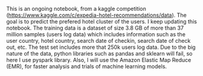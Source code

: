 This is an ongoing notebook, from  a kaggle competition (https://www.kaggle.com/c/expedia-hotel-recommendations/data). The goal is to predict the prefered hotel cluster of the users. I keep updating this notebook. 
The training data is a dataset of size 3.8 GB of more than 37 million samples (users log data) which includes information such as the user country, hotel country, search date of checkin, search date of check out, etc. 
The test set includes more that 250k users log data. 
Due to the big nature of the data, python libraries such as pandas and sklearn will fail, so here I use pyspark library. Also, I will use the Amazon Elastic Map Reduce (EMR), for faster analysis and trials of machine learning models. 
